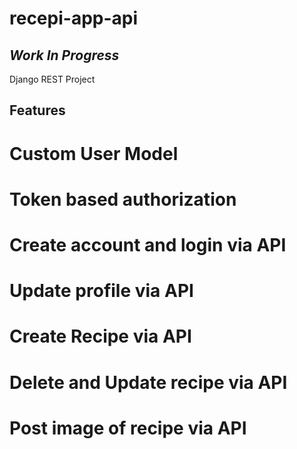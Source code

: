 # recepi-app-api

## *Work In Progress*

Django REST Project

## Features

# Custom User Model
# Token based authorization
# Create account and login via API
# Update profile via API
# Create Recipe via API
# Delete and Update recipe via API
# Post image of recipe via API

